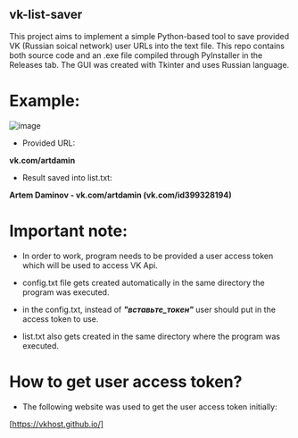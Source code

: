 ## vk-list-saver

This project aims to implement a simple Python-based tool to save provided VK (Russian soical network) user URLs into the text file.
This repo contains both source code and an .exe file compiled through PyInstaller in the Releases tab.
The GUI was created with Tkinter and uses Russian language.

# Example:

![image](https://github.com/LostPersona/vk-list-saver/assets/37241729/a1f41c6e-8a72-44aa-9eb5-c95067f7ef81)


* Provided URL:

**vk.com/artdamin**

* Result saved into list.txt:
  
**Artem Daminov - vk.com/artdamin (vk.com/id399328194)**

# Important note:

* In order to work, program needs to be provided a user access token which will be used
to access VK Api.

* config.txt file gets created automatically in the same directory the program was executed.

* in the config.txt, instead of ***"вставьте_токен"*** user should put in the access token to use.

* list.txt also gets created in the same directory where the program was executed.

# How to get user access token?

* The following website was used to get the user access token initially:

[https://vkhost.github.io/]
